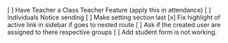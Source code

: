 [ ] Have Teacher a Class Teacher Feature (apply this in attendance)
[ ] Individuals Notice sending
[ ] Make setting section last
[x] Fix highlight of active link in sidebar if goes to nested route
[ ] Ask if the created user are assigned to there respective groups
[ ] Add student form is not working.